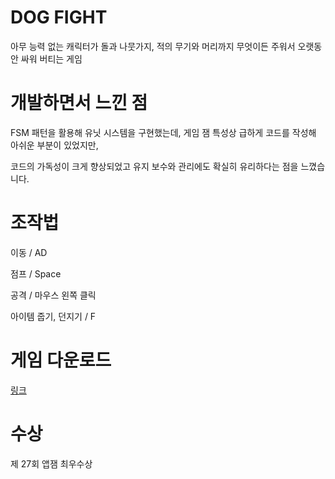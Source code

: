 # DOG FIGHT
아무 능력 없는 캐릭터가 돌과 나뭇가지, 적의 무기와 머리까지 무엇이든 주워서 오랫동안 싸워 버티는 게임

# 개발하면서 느낀 점
FSM 패턴을 활용해 유닛 시스템을 구현했는데, 게임 잼 특성상 급하게 코드를 작성해 아쉬운 부분이 있었지만,

코드의 가독성이 크게 향상되었고 유지 보수와 관리에도 확실히 유리하다는 점을 느꼈습니다.

# 조작법
이동 / AD

점프 / Space

공격 / 마우스 왼쪽 클릭

아이템 줍기, 던지기 / F

# 게임 다운로드
[링크](https://drive.google.com/file/d/1Y5-nLTbHkjlXLDKaZIvrY6uwZ1xWBzJE/view?usp=sharing)

# 수상
제 27회 앱잼 최우수상

